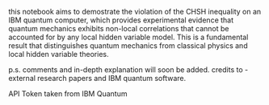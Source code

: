this notebook aims to demostrate the violation of the CHSH inequality on an IBM quantum computer, which provides experimental evidence that quantum mechanics exhibits non-local correlations that cannot be accounted for by any local hidden variable model. This is a fundamental result that distinguishes quantum mechanics from classical physics and local hidden variable theories.

p.s. comments and in-depth explanation will soon be added.
credits to - external research papers and IBM quantum software.

API Token taken from IBM Quantum
